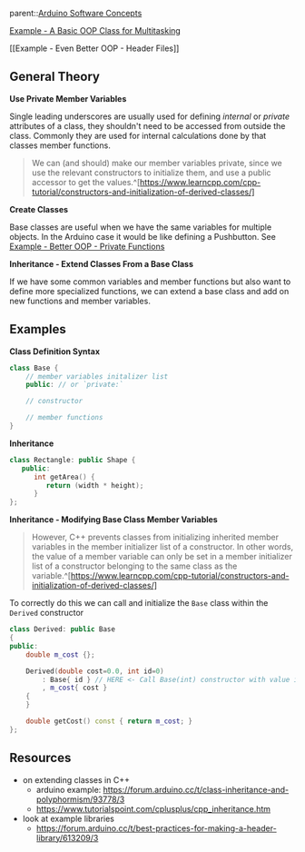 parent::[Arduino Software Concepts](Arduino%20Software%20Concepts.md)

[Example - A Basic OOP Class for Multitasking](Example%20-%20A%20Basic%20OOP%20Class%20for%20Multitasking.md)

[[Example - Even Better OOP - Header Files]]

## General Theory

**Use Private Member Variables**

Single leading underscores are usually used for defining _internal_ or _private_ attributes of a class, they shouldn't need to be accessed from outside the class. Commonly they are used for internal calculations done by that classes member functions.

> We can (and should) make our member variables private, since we use the relevant constructors to initialize them, and use a public accessor to get the values.^[https://www.learncpp.com/cpp-tutorial/constructors-and-initialization-of-derived-classes/]

**Create Classes**

Base classes are useful when we have the same variables for multiple objects. In the Arduino case it would be like defining a Pushbutton. See [Example - Better OOP - Private Functions](Example%20-%20Better%20OOP%20-%20Private%20Functions.md)

**Inheritance - Extend Classes From a Base Class**

If we have some common variables and member functions but also want to define more specialized functions, we can extend a base class and add on new functions and member variables.

## Examples

**Class Definition Syntax**
```cpp
class Base {
	// member variables initalizer list
	public: // or `private:` 

	// constructor

	// member functions
}
```

**Inheritance**
```cpp
class Rectangle: public Shape {
   public:
      int getArea() { 
         return (width * height); 
      }
};
```

**Inheritance - Modifying Base Class Member Variables**

> However, C++ prevents classes from initializing inherited member variables in the member initializer list of a constructor. In other words, the value of a member variable can only be set in a member initializer list of a constructor belonging to the same class as the variable.^[https://www.learncpp.com/cpp-tutorial/constructors-and-initialization-of-derived-classes/]

To correctly do this we can call and initialize the `Base` class within the `Derived` constructor

```cpp
class Derived: public Base
{
public:
    double m_cost {};

    Derived(double cost=0.0, int id=0)
        : Base{ id } // HERE <- Call Base(int) constructor with value id!
        , m_cost{ cost }
    {
    }

    double getCost() const { return m_cost; }
};
```

## Resources
- on extending classes in C++
	- arduino example: https://forum.arduino.cc/t/class-inheritance-and-polyphormism/93778/3
	- https://www.tutorialspoint.com/cplusplus/cpp_inheritance.htm
- look at example libraries
	- https://forum.arduino.cc/t/best-practices-for-making-a-header-library/613209/3